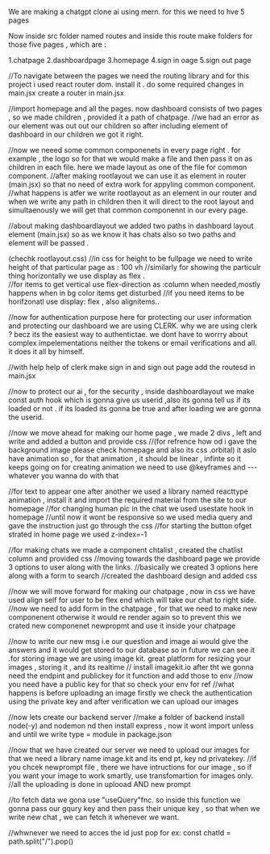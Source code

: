 We are making a chatgpt clone ai using mern.
for this we need to hve 5 pages 


Now inside src folder named routes and inside this route make folders for those five pages , which are :

1.chatpage
2.dashboardpage
3.homepage
4.sign in oage
5.sign out page

//To navigate between the pages we need the routing library and for this project i used react router dom.
install it .
do some required changes in main.jsx
create a router in main.jsx


//import homepage and all the pages.
now dashboard consists of two pages , so we made children , provided it a path of chatpage.
//we had an error as our element was out out our children 
so after including element of dashboard in our children we got it right.

//now we neeed some common componenets in every page right . for example , the logo so for that we would make a file and then pass it on as children in each file.
here we made layout as one of the file for common component.
//after making rootlayout we can use it as element in router (main.jsx) so that no need of extra work for appyling common component.
//what happens is atfer we write rootlayout as an element in our router and when we write any path in children then it will direct to the root layout and simultaenously we will get that common componennt in our every page.

//about making dashboardlayout we added two paths in dashboard layout element (main.jsx) so as we know it has chats also so two paths and element will be passed .

(chechk rootlayout.css)
//in css for height to be fullpage we need to write height of that particular page as : 100 vh
//similarly for showing the particulr thing horizontally we use display as flex .   
//for items to get vertical use flex-direction as :column when needed,mostly happens when in bg color items get disturbed
//if you need items to be horifzonatl use display: flex , also alignitems..

//now for authentication purpose here for protecting our user information and protecting our dashboard we are using CLERK.
why we are using clerk ?
becz its the easiest way to authentictae. we dont have to worrry about complex impelementations neither the tokens or email verifications and all.
it does it all by himself.

//with help help of clerk make sign in and sign out page add the routesd in main.jsx

//now to protect our ai , for the security , inside dashboardlayout we make const auth hook which is gonna give us userid ,also its gonna tell us if its loaded or not . if its loaded its gonna be true and after loading we are gonna the userid.

//now we move ahead for making our home page , we made 2 divs , left and write and added a button and provide css
//(for refrence how od i gave the background image please check homepage and also its css .orbital)
it aslo have animation so , for that animation , it should be linear , infinte so it keeps going on 
for creating animation we need to use @keyframes and ---whatever you wanna do with that

//for text to appear one after another we used a library named reacttype animation , install it and import the required material from the site to our homepage
//for changing human pic in the chat we used usestate hook in homepage
//until now it wont be responsive so we used media query and gave the instruction just go through the css 
//for starting the button ofget strated in home page we used z-index=-1

//for making chats we made a component chtalist , created the chatlist column and provided css
//moving towards the dashboard page we provide 3 options to user along with the links. 
//basically we created 3 options here along with a form to search
//created the dashboard design and added css


//now we will move forward for making our chatpage , now in css we have used align self for user to be flex end which will take our chat to right side.
//now we need to add form in the chatpage , for that we need to make new componenent otherwise it would re render again so to prevent this we crated new componenet newpropmt and use it inside your chatpage

//now to write our new msg i.e our question and image ai would give the answers and it would get stored to our database so in future we can see it .for storing image we are using image kit.
great platform for resizing your images , storing it , and its realtime
// install imagekit.io after tht we gonna need the endpint and publickey for it function and add those to env
//now you need have a public key for that so check your env for ref
//what happens is before uploading an image firstly we check the authentication using the private key and after verification we can upload our images


//now lets create our backend server
//make a folder of backend install node(-y) and nodemon nd then install express , now it wont import unless and until we write type = module in package.json

//now that we have created our server we need to upload our images for that we need a library name image.kit and its end pt, key nd privatekey.
//if you chcek newprompt file , there we have intructions for our image , so if you want your image to work smartly, use transfomartion for images only.
//all the uploading is done in uplooad AND new prompt


//to fetch data we gona use "useQuery"fnc. so inside this function we gonna pass our gqury key and then pass their unique key , so that when we write new chat , we can fetch it whenever we want.

//whwnever we need to acces the id just pop for ex: const chatId = path.split("/").pop()